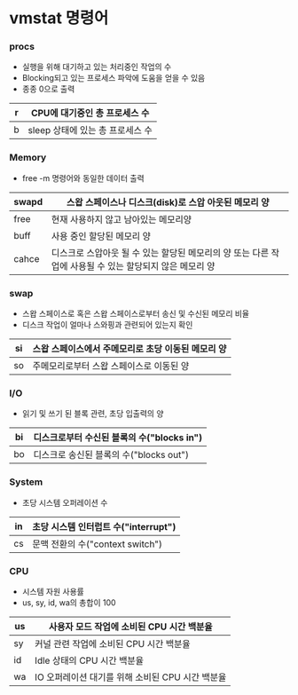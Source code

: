 # vmstat 명령어

### procs 
- 실행을 위해 대기하고 있는 처리중인 작업의 수
- Blocking되고 있는 프로세스 파악에 도움을 얻을 수 있음
- 종종 0으로 출력

|  r  | CPU에 대기중인 총 프로세스 수 |
|-----|--------------------------------------------------|
| b   | sleep 상태에 있는 총 프로세스 수                 |

### Memory
- free -m 명령어와 동일한 데이터 출력

| swapd | 스왑 스페이스나 디스크(disk)로 스압 아웃된 메모리 양 |
|-------|-----------------------------------------------------------------------------------------------------------|
| free | 현재 사용하지 않고 남아있는 메모리양 |
| buff | 사용 중인 할당된 메모리 양 |
| cahce | 디스크로 스압아웃 될 수 있는 할당된 메모리의 양 또는 다른 작업에 사용될 수 있는 할당되지 않은 메모리 양 |

### swap
- 스왑 스페이스로 혹은 스왑 스페이스로부터 송신 및 수신된 메모리 비율
- 디스크 작업이 얼마나 스와핑과 관련되어 있는지 확인

| si | 스왑 스페이스에서 주메모리로 초당 이동된 메모리 양 |
|----|--------------------------------------------------------|
| so | 주메모리로부터 스왑 스페이스로 이동된 양 |

### I/O
- 읽기 및 쓰기 된 블록 관련, 초당 입출력의 양

| bi | 디스크로부터 수신된 블록의 수("blocks in") |
|----|--------------------------------------------|
| bo | 디스크로 송신된 블록의 수("blocks out") |

### System
- 초당 시스템 오퍼레이션 수

| in | 초당 시스템 인터럽트 수("interrupt") |
|----|--------------------------------------|
| cs | 문맥 전환의 수("context switch") |

### CPU
- 시스템 자원 사용률
- us, sy, id, wa의 총합이 100

| us | 사용자 모드 작업에 소비된 CPU 시간 백분율 |
|----|--------------------------------------------------|
| sy | 커널 관련 작업에 소비된 CPU 시간 백분율 |
| id | Idle 상태의 CPU 시간 백분율 |
| wa | IO 오퍼레이션 대기를 위해 소비된 CPU 시간 백분율 |

